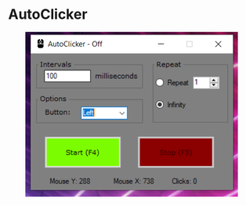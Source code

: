 # AutoClicker
<p align="center"><img src="https://raw.githubusercontent.com/Pataxsa/AutoClicker/main/Img.PNG" alt="travis">
